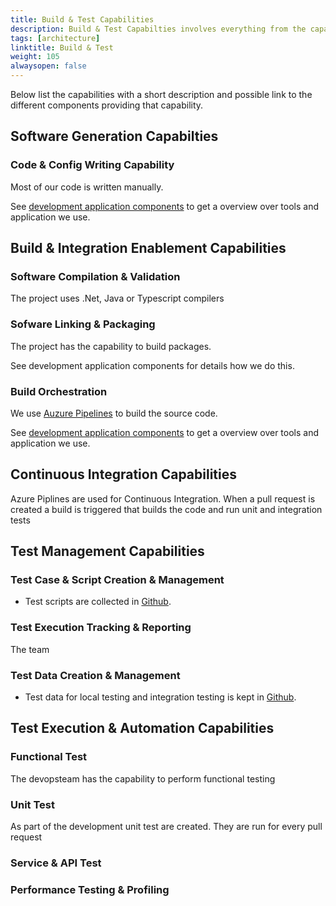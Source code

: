 ```yaml
---
title: Build & Test Capabilities
description: Build & Test Capabilties involves everything from the capability to write and building code to the different types of testing of th ecode
tags: [architecture]
linktitle: Build & Test
weight: 105
alwaysopen: false
---
```


Below list the capabilities with a short description and possible link to the different components providing that capability. 

## Software Generation Capabilties

### Code & Config Writing Capability
Most of our code is written manually.

See [development application components](https://docs.altinn.studio/teknologi/altinnstudio/architecture/components/application/nonsolutionspecific/development/) to get a overview over tools and application we use. 

## Build & Integration Enablement Capabilities

### Software Compilation & Validation
The project uses .Net, Java or Typescript compilers

### Sofware Linking & Packaging
The project has the capability to build packages. 

See development application components for details how we do this. 

### Build Orchestration
We use [Auzure Pipelines](https://azure.microsoft.com/en-us/services/devops/pipelines/) to build the source code.

See [development application components](https://docs.altinn.studio/teknologi/altinnstudio/architecture/components/application/nonsolutionspecific/development/) to get a overview over tools and application we use. 


## Continuous Integration Capabilities
Azure Piplines are used for Continuous Integration. When a pull request is created a build is triggered that builds the code and run unit and integration tests


## Test Management Capabilities

### Test Case & Script Creation & Management
- Test scripts are collected in [Github](https://github.com/Altinn/altinn-studio/tree/master/src/test).

### Test Execution Tracking & Reporting
The team 

### Test Data Creation & Management
- Test data for local testing and integration testing is kept in [Github](https://github.com/Altinn/altinn-studio).

## Test Execution & Automation Capabilities

### Functional Test
The devopsteam has the capability to perform functional testing

### Unit Test
As part of the development unit test are created. They are run for every pull request

### Service & API Test

### Performance Testing & Profiling

